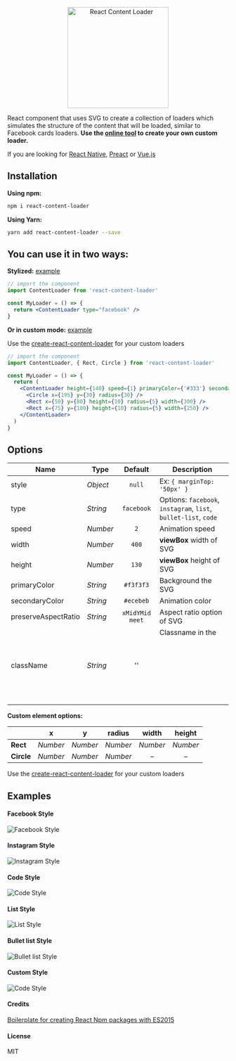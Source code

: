 <p align="center">
  <img width="230px" src="https://user-images.githubusercontent.com/4838076/31404417-65822d5e-add2-11e7-90c3-ce8cded1a02e.gif" alt="React Content Loader" title="React Content Loader" />
</p>

React component that uses SVG to create a collection of loaders which simulates the structure of the
content that will be loaded, similar to Facebook cards loaders. **Use the
[online tool](https://github.com/danilowoz/create-react-content-loader) to create your own custom
loader.**

If you are looking for
[React Native](https://github.com/virusvn/react-native-svg-animated-linear-gradient),
[Preact](https://github.com/bonitasoft/preact-content-loader) or
[Vue.js](https://github.com/LucasLeandro1204/vue-content-loading)

## Installation

**Using npm:**

```sh
npm i react-content-loader
```

**Using Yarn:**

```sh
yarn add react-content-loader --save
```

## You can use it in two ways:

**Stylized:** [example](#facebook-style)

```jsx
// import the component
import ContentLoader from 'react-content-loader'

const MyLoader = () => {
  return <ContentLoader type="facebook" />
}
```

**Or in custom mode:** [example](#custom-style)

Use the [create-react-content-loader](https://github.com/danilowoz/create-react-content-loader) for
your custom loaders

```jsx
// import the component
import ContentLoader, { Rect, Circle } from 'react-content-loader'

const MyLoader = () => {
  return (
    <ContentLoader height={140} speed={1} primaryColor={'#333'} secondaryColor={'#999'}>
      <Circle x={195} y={30} radius={30} />
      <Rect x={50} y={80} height={10} radius={5} width={300} />
      <Rect x={75} y={100} height={10} radius={5} width={250} />
    </ContentLoader>
  )
}
```

## Options

| Name                | Type     |     Default     | Description                                                     |
| ------------------- | -------- | :-------------: | --------------------------------------------------------------- |
| style               | _Object_ |     `null`      | Ex: `{ marginTop: '50px' }`                                     |
| type                | _String_ |   `facebook`    | Options: `facebook`, `instagram`, `list`, `bullet-list`, `code` |
| speed               | _Number_ |       `2`       | Animation speed                                                 |
| width               | _Number_ |      `400`      | **viewBox** width of SVG                                        |
| height              | _Number_ |      `130`      | **viewBox** height of SVG                                       |
| primaryColor        | _String_ |    `#f3f3f3`    | Background the SVG                                              |
| secondaryColor      | _String_ |    `#ecebeb`    | Animation color                                                 |
| preserveAspectRatio | _String_ | `xMidYMid meet` | Aspect ratio option of SVG                                      |
| className           | _String_ |       ''        | Classname in the <svg />                                        |

**Custom element options:**

|            | x        | y        | radius   |  width   |  height  |
| ---------- | -------- | -------- | -------- | :------: | :------: |
| **Rect**   | _Number_ | _Number_ | _Number_ | _Number_ | _Number_ |
| **Circle** | _Number_ | _Number_ | _Number_ |    –     |    –     |

Use the [create-react-content-loader](https://github.com/danilowoz/create-react-content-loader) for
your custom loaders

## Examples

#### Facebook Style

![Facebook Style](https://cloud.githubusercontent.com/assets/4838076/22555575/3a90ecee-e94b-11e6-97df-8054e7297bd8.gif)

#### Instagram Style

![Instagram Style](https://cloud.githubusercontent.com/assets/4838076/22555637/749f9e26-e94b-11e6-84ff-83cd415c1eb9.gif)

#### Code Style

![Code Style](https://cloud.githubusercontent.com/assets/4838076/22555473/effa54c2-e94a-11e6-9128-9b608bcc69d9.gif)

#### List Style

![List Style](https://user-images.githubusercontent.com/2671660/27986068-7a0040d6-63f9-11e7-8e54-dcb220e42fd7.gif)

#### Bullet list Style

![Bullet list Style](https://user-images.githubusercontent.com/4838076/31998372-59817bac-b96e-11e7-8ef8-07f61670ee18.gif)

#### Custom Style

![Code Style](https://cloud.githubusercontent.com/assets/4838076/22760218/aa619f32-ee3c-11e6-9cd1-c4af9dd1278e.gif)

#### Credits

[Boilerplate for creating React Npm packages with ES2015](https://github.com/juliancwirko/react-npm-boilerplate)

#### License

MIT

